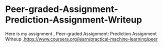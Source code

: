 # Peer-graded-Assignment-Prediction-Assignment-Writeup
Here is my assignment , Peer-graded Assignment: Prediction Assignment Writeup ,https://www.coursera.org/learn/practical-machine-learning/peer
